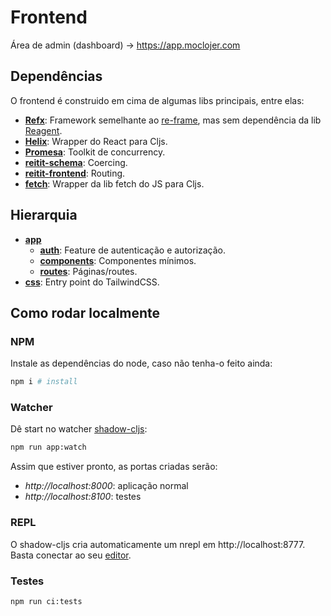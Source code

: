 # Frontend

Área de admin (dashboard) -> https://app.moclojer.com

## Dependências

O frontend é construido em cima de algumas libs principais, entre elas:

- **[Refx](https://github.com/ferdinand-beyer/refx)**: Framework semelhante ao [re-frame](https://github.com/day8/re-frame), mas sem dependência da lib [Reagent](https://github.com/reagent-project/reagent).
- **[Helix](https://github.com/lilactown/helix)**: Wrapper do React para Cljs.
- **[Promesa](https://github.com/funcool/promesa)**: Toolkit de concurrency.
- **[reitit-schema](https://github.com/metosin/reitit/tree/master/modules/reitit-schema)**: Coercing.
- **[reitit-frontend](https://github.com/metosin/reitit/tree/master/modules/reitit-schema)**: Routing.
- **[fetch](https://github.com/lambdaisland/fetch)**: Wrapper da lib fetch do JS para Cljs.

## Hierarquia

- **[app](./app)**
  - **[auth](./app/auth)**: Feature de autenticação e autorização.
  - **[components](./app/components)**: Componentes mínimos.
  - **[routes](./app/routes)**: Páginas/routes.
- **[css](./css)**: Entry point do TailwindCSS.

## Como rodar localmente

### NPM

Instale as dependências do node, caso não tenha-o feito ainda:

```sh
npm i # install
```

### Watcher

Dê start no watcher [shadow-cljs](https://github.com/thheller/shadow-cljs):

```sh
npm run app:watch
```

Assim que estiver pronto, as portas criadas serão:

- *http://localhost:8000*: aplicação normal
- *http://localhost:8100*: testes

### REPL

O shadow-cljs cria automaticamente um nrepl em http://localhost:8777. Basta conectar ao seu [editor](../../../docs/editores.md#Neovim).

### Testes

```sh
npm run ci:tests
```
